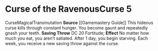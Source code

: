 ﻿---
element: null
id: '19'
level: '5'
name: Curse of the Ravenous
rarity: Common
saving_throw: DC 20 Fortitude
school: Transmutation
source: '[[DATABASE/source/Gamemastery Guide|Gamemastery Guide]]'
trait:
- '[[DATABASE/trait/Curse|Curse]]'
- '[[DATABASE/trait/Magical|Magical]]'
- '[[DATABASE/trait/Transmutation|Transmutation]]'
type: Curse
usage: null

---
# Curse of the Ravenous<span class="item-type">Curse 5</span>

<span class="item-trait">Curse</span><span class="item-trait">Magical</span><span class="item-trait">Transmutation</span>
**Source** [[Gamemastery Guide]]
This hideous curse kills through constant hunger. You become gaunt and repeatedly gnash your teeth.
**Saving Throw** DC 20 Fortitude; **Effect** No matter how much you eat, you aren’t satiated. After 1 day, you begin starving. Each week, you receive a new saving throw against the curse.